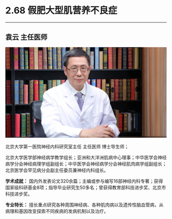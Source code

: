 # 2.68 假肥大型肌营养不良症

---

## 袁云 主任医师

![1678944048650](image/c02_068/1678944048650.png)

北京大学第一医院神经内科研究室主任 主任医师 博士导生师；

北京大学医学部神经病学教学组长；亚洲和大洋洲肌病中心理事；中华医学会神经病学分会神经病理学组副组长；中华医学会神经病学分会神经肌肉病学组副组长；北京医学会罕见病分会副主任委员兼神经内科组长。

**学术成就：** 国内外发表论文320余篇；主编或参与编写16部神经内科专著；获得国家级科研基金8项；指导毕业研究生50多名；曾获得教育部科技进步奖、北京市科技进步奖。

**专业特长：** 擅长重点研究各种周围神经病、各种肌肉病以及遗传性脑血管病，从病理和基因改变探索不同疾病的发病机制以及治疗。
